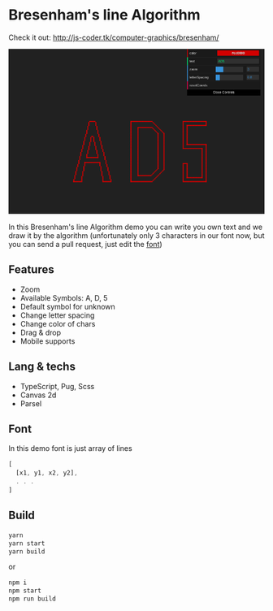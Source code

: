 # Bresenham's line Algorithm

Check it out: http://js-coder.tk/computer-graphics/bresenham/

![The Bresenham Example](./src/assets/bresenham.png)

In this Bresenham's line Algorithm demo you can write you own text and we draw it by the algorithm (unfortunately only 3 characters in our font now, but you can send a pull request, just edit the [font](./src/font.json))

## Features

- Zoom
- Available Symbols: A, D, 5
- Default symbol for unknown
- Change letter spacing
- Change color of chars
- Drag & drop
- Mobile supports

## Lang & techs

- TypeScript, Pug, Scss
- Canvas 2d
- Parsel

## Font

In this demo font is just array of lines

```js
[
  [x1, y1, x2, y2],
  . . .
]
```

## Build

```console
yarn
yarn start
yarn build
```

or

```console
npm i
npm start
npm run build
```
